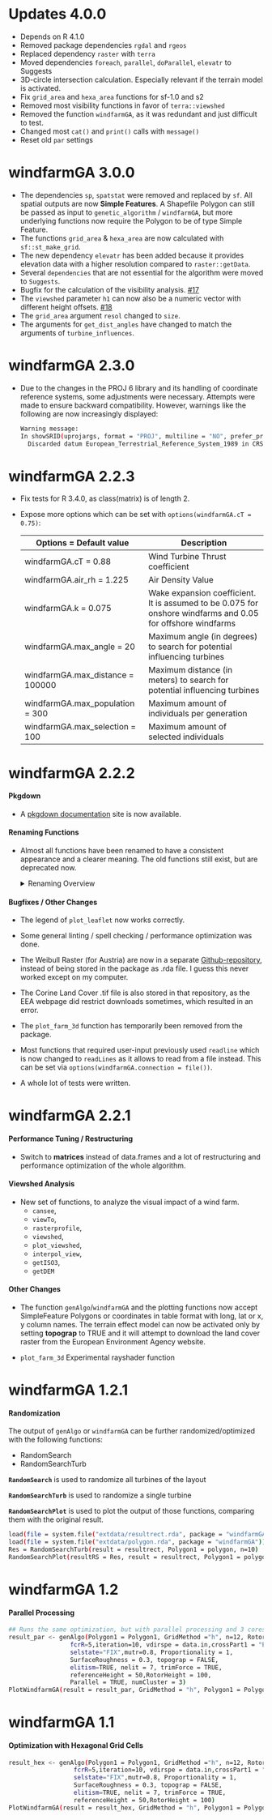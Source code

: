 # Updates 4.0.0
- Depends on R 4.1.0
- Removed package dependencies `rgdal` and `rgeos`
- Replaced dependency `raster` with `terra`
- Moved dependencies `foreach`, `parallel`, `doParallel`, `elevatr` to Suggests
- 3D-circle intersection calculation. Especially relevant if the terrain model is activated.
- Fix `grid_area` and `hexa_area` functions for sf-1.0 and s2
- Removed most visibility functions in favor of `terra::viewshed`
- Removed the function `windfarmGA`, as it was redundant and just difficult to test.
- Changed most `cat()` and `print()` calls with `message()`
- Reset old `par` settings

# windfarmGA 3.0.0
* The dependencies `sp`, `spatstat` were removed and replaced by `sf`. All spatial outputs are now **Simple Features**. A Shapefile Polygon can still be passed as input to `genetic_algorithm` / `windfarmGA`, but more underlying functions now require the Polygon to be of type Simple Feature.
* The functions `grid_area` & `hexa_area` are now calculated with `sf::st_make_grid`.
* The new dependency `elevatr` has been added because it provides elevation data with a higher resolution compared to `raster::getData`.
* Several `dependencies` that are not essential for the algorithm were moved to `Suggests`.
* Bugfix for the calculation of the visibility analysis. [#17](https://github.com/YsoSirius/windfarmGA/issues/17)
* The `viewshed` parameter `h1` can now also be a numeric vector with different height offsets. [#18](https://github.com/YsoSirius/windfarmGA/issues/18)
* The `grid_area` argument `resol` changed to `size`.
* The arguments for `get_dist_angles` have changed to match the arguments of `turbine_influences`.

# windfarmGA 2.3.0
* Due to the changes in the PROJ 6 library and its handling of coordinate reference systems, some adjustments were necessary. Attempts were made to ensure backward compatibility. However, warnings like the following are now increasingly displayed:
  ```sh
  Warning message:
  In showSRID(uprojargs, format = "PROJ", multiline = "NO", prefer_proj = prefer_proj) :
    Discarded datum European_Terrestrial_Reference_System_1989 in CRS definition
  ```

# windfarmGA 2.2.3
* Fix tests for R 3.4.0, as class(matrix) is of length 2.
* Expose more options which can be set with `options(windfarmGA.cT = 0.75)`:  

  Options = Default value           | Description
  ----------------------------------| ------------------------  
  windfarmGA.cT = 0.88              | Wind Turbine Thrust coefficient  
  windfarmGA.air_rh = 1.225         | Air Density Value  
  windfarmGA.k = 0.075              | Wake expansion coefficient. It is assumed to be 0.075 for onshore windfarms and 0.05 for offshore windfarms
  windfarmGA.max_angle = 20         | Maximum angle (in degrees) to search for potential influencing turbines
  windfarmGA.max_distance = 100000  | Maximum distance (in meters) to search for potential influencing turbines
  windfarmGA.max_population = 300   | Maximum amount of individuals per generation
  windfarmGA.max_selection = 100    | Maximum amount of selected individuals

# windfarmGA 2.2.2

#### Pkgdown
* A [pkgdown documentation](https://ysosirius.github.io/windfarmGA/) site is now available.

#### Renaming Functions
* Almost all functions have been renamed to have a consistent appearance and a clearer meaning.
The old functions still exist, but are deprecated now.

  <details>
    <summary>Renaming Overview</summary>
    <p>
  
  Old names             | **New names**
  --------------------- | ---------------------
  StartGA               | **init_population**
  selection1            | **selection**
  crossover1            | **crossover**
  VekWinkelCalc         | **get_dist_angles**
  calculateEn           | **calculate_energy**
  getRects              | **get_grids**
  BaroHoehe             | **barometric_height**
  GridFilter            | **grid_area**
  HexaTex               | **hexa_area**
  InfluPoints           | **turbine_influences**
  genAlgo               | **genetic_algorithm**
  RandomSearch          | **random_search**
  RandomSearchTurb      | **random_search_single**
  RandomSearchPlot      | **plot_random_search**
  leafPlot              | **plot_leaflet**
  heatmapGA             | **plot_heatmap**
  plotbeorwor           | **plot_development**
  plotCloud             | **plot_cloud**
  plotEvolution         | **plot_evolution**
  plotfitnessevolution  | **plot_fitness_evolution**
  plotparkfitness       | **plot_parkfitness**
  plotResult            | **plot_result**
  PlotWindfarmGA        | **plot_windfarmGA**
  plotWindrose          | **plot_windrose**
  
  </p>
  
  </details>

#### Bugfixes / Other Changes 
* The legend of `plot_leaflet` now works correctly.

* Some general linting / spell checking / performance optimization was done.

* The Weibull Raster (for Austria) are now in a separate [Github-repository](https://github.com/YsoSirius/windfarm_data), instead of
being stored in the package as .rda file. I guess this never worked except on my computer.

* The Corine Land Cover .tif file is also stored in that repository, as the EEA webpage did restrict
downloads sometimes, which resulted in an error.

* The `plot_farm_3d` function has temporarily been removed from the package.

* Most functions that required user-input previously used `readline` which is now changed to `readLines` as it allows to read from a file instead. This can be set via `options(windfarmGA.connection = file())`.

* A whole lot of tests were written.

# windfarmGA 2.2.1

#### Performance Tuning / Restructuring
* Switch to **matrices** instead of data.frames and a lot of restructuring and 
performance optimization of the whole algorithm.

#### Viewshed Analysis
* New set of functions, to analyze the visual impact of a wind farm.
    + `cansee`,
    + `viewTo`, 
    + `rasterprofile`, 
    + `viewshed`, 
    + `plot_viewshed`, 
    + `interpol_view`, 
    + `getISO3`, 
    + `getDEM`

#### Other Changes 
* The function `genAlgo`/`windfarmGA` and the plotting functions now accept SimpleFeature Polygons or coordinates in table format with long, lat or x, y column names. The terrain effect model can now be activated only by setting **topograp** to TRUE and it will attempt to download the land cover raster from the European Environment Agency website.

* `plot_farm_3d` Experimental rayshader function

# windfarmGA 1.2.1

#### Randomization
The output of `genAlgo` or `windfarmGA` can be further randomized/optimized with the following
functions:
- RandomSearch
- RandomSearchTurb

**`RandomSearch`** is used to randomize all turbines of the layout

**`RandomSearchTurb`** is used to randomize a single turbine

**`RandomSearchPlot`** is used to plot the output of those functions, comparing them with the 
original result.

```sh
load(file = system.file("extdata/resultrect.rda", package = "windfarmGA"))
load(file = system.file("extdata/polygon.rda", package = "windfarmGA"))
Res = RandomSearchTurb(result = resultrect, Polygon1 = polygon, n=10)
RandomSearchPlot(resultRS = Res, result = resultrect, Polygon1 = polygon, best=2)
```

# windfarmGA 1.2
#### Parallel Processing
```sh
## Runs the same optimization, but with parallel processing and 3 cores.
result_par <- genAlgo(Polygon1 = Polygon1, GridMethod ="h", n=12, Rotor=30,
                 fcrR=5,iteration=10, vdirspe = data.in,crossPart1 = "EQU",
                 selstate="FIX",mutr=0.8, Proportionality = 1,
                 SurfaceRoughness = 0.3, topograp = FALSE,
                 elitism=TRUE, nelit = 7, trimForce = TRUE,
                 referenceHeight = 50,RotorHeight = 100,
                 Parallel = TRUE, numCluster = 3)
PlotWindfarmGA(result = result_par, GridMethod = "h", Polygon1 = Polygon1)
```

# windfarmGA 1.1


#### Optimization with Hexagonal Grid Cells
```sh
result_hex <- genAlgo(Polygon1 = Polygon1, GridMethod ="h", n=12, Rotor=30,
                  fcrR=5,iteration=10, vdirspe = data.in,crossPart1 = "EQU",
                  selstate="FIX",mutr=0.8, Proportionality = 1,
                  SurfaceRoughness = 0.3, topograp = FALSE,
                  elitism=TRUE, nelit = 7, trimForce = TRUE,
                  referenceHeight = 50,RotorHeight = 100)
PlotWindfarmGA(result = result_hex, GridMethod = "h", Polygon1 = Polygon1)
```
